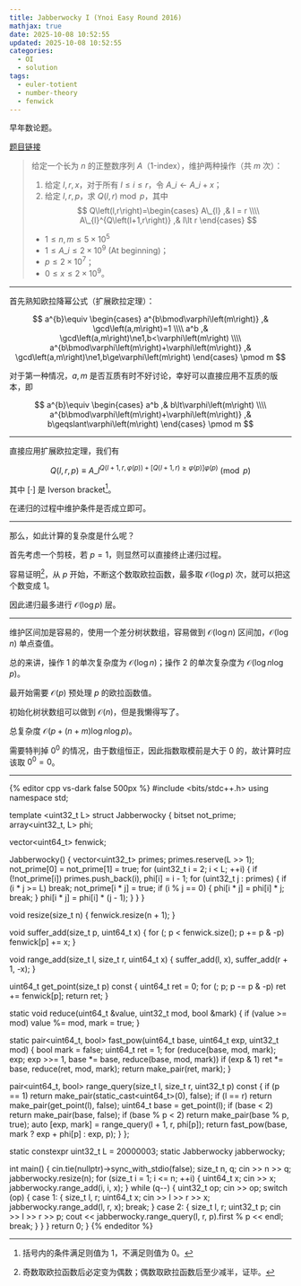 ```yaml
---
title: Jabberwocky I (Ynoi Easy Round 2016)
mathjax: true
date: 2025-10-08 10:52:55
updated: 2025-10-08 10:52:55
categories:
  - OI
  - solution
tags:
  - euler-totient
  - number-theory
  - fenwick
---
```


早年数论题。

[题目链接](https://www.luogu.com.cn/problem/P3934)

> 给定一个长为 $n$ 的正整数序列 $A$（1-index），维护两种操作（共 $m$ 次）：
> 1. 给定 $l,r,x$，对于所有 $l\leqslant i\leqslant r$，令 $A\_{i}\gets A\_{i}+x$；
> 2. 给定 $l,r,p$，求 $Q\left(l,r\right) \bmod p$，其中
> $$
> Q\left(l,r\right)=\begin{cases}
> A\_{l} ,& l = r \\\\
> A\_{l}^{Q\left(l+1,r\right)} ,& l\lt r
> \end{cases}
> $$
>
> + $1\leqslant n,m\leqslant 5\times 10^{5}$
> + $1\leqslant A\_i\leqslant 2\times 10^{9}$ (At beginning)；
> + $p\leqslant 2\times 10^{7}$；
> + $0\leqslant x\leqslant 2\times 10^{9}$。

<!-- more -->

---

首先熟知欧拉降幂公式（扩展欧拉定理）：

$$
a^{b}\equiv
\begin{cases}
  a^{b\bmod\varphi\left(m\right)} ,& \gcd\left(a,m\right)=1 \\\\
  a^b ,& \gcd\left(a,m\right)\ne1,b<\varphi\left(m\right) \\\\
  a^{b\bmod\varphi\left(m\right)+\varphi\left(m\right)} ,& \gcd\left(a,m\right)\ne1,b\ge\varphi\left(m\right)
\end{cases}
\pmod m
$$

对于第一种情况，$a,m$ 是否互质有时不好讨论，幸好可以直接应用不互质的版本，即

$$
a^{b}\equiv
\begin{cases}
  a^b ,& b\lt\varphi\left(m\right) \\\\
  a^{b\bmod\varphi\left(m\right)+\varphi\left(m\right)} ,& b\geqslant\varphi\left(m\right)
\end{cases}
\pmod m
$$

---

直接应用扩展欧拉定理，我们有

$$
Q\left(l,r,p\right) \equiv A\_{l}^{Q\left(l+1,r,\varphi\left(p\right)\right)+\left[Q\left(l+1,r\right)\geqslant\varphi\left(p\right)\right]\varphi\left(p\right)} \pmod {p}
$$

其中 $\left[\cdot\right]$ 是 Iverson bracket[^1]。

在递归的过程中维护条件是否成立即可。

---

那么，如此计算的复杂度是什么呢？

首先考虑一个剪枝，若 $p=1$，则显然可以直接终止递归过程。

容易证明[^2]，从 $p$ 开始，不断这个数取欧拉函数，最多取 $\mathcal O\left(\log p\right)$ 次，就可以把这个数变成 $1$。

因此递归最多进行 $\mathcal O\left(\log p\right)$ 层。

---

维护区间加是容易的，使用一个差分树状数组，容易做到 $\mathcal O\left(\log n\right)$ 区间加，$\mathcal O\left(\log n\right)$ 单点查值。

总的来讲，操作 1 的单次复杂度为 $\mathcal O\left(\log n\right)$；操作 2 的单次复杂度为 $\mathcal O\left(\log n\log p\right)$。

最开始需要 $\mathcal O\left(p\right)$ 预处理 $p$ 的欧拉函数值。

初始化树状数组可以做到 $\mathcal O\left(n\right)$，但是我懒得写了。

总复杂度 $\mathcal O\left(p+\left(n+m\right)\log n\log p\right)$。

需要特判掉 $0^{0}$ 的情况，由于数组恒正，因此指数取模前是大于 $0$ 的，故计算时应该取 $0^{0}=0$。

---

{% editor cpp vs-dark false 500px %}
#include <bits/stdc++.h>
using namespace std;

template <uint32_t L> struct Jabberwocky {
  bitset<L> not_prime;
  array<uint32_t, L> phi;

  vector<uint64_t> fenwick;

  Jabberwocky() {
    vector<uint32_t> primes;
    primes.reserve(L >> 1);
    not_prime[0] = not_prime[1] = true;
    for (uint32_t i = 2; i < L; ++i) {
      if (!not_prime[i])
        primes.push_back(i), phi[i] = i - 1;
      for (uint32_t j : primes) {
        if (i * j >= L)
          break;
        not_prime[i * j] = true;
        if (i % j == 0) {
          phi[i * j] = phi[i] * j;
          break;
        }
        phi[i * j] = phi[i] * (j - 1);
      }
    }
  }

  void resize(size_t n) { fenwick.resize(n + 1); }

  void suffer_add(size_t p, uint64_t x) {
    for (; p < fenwick.size(); p += p & -p)
      fenwick[p] += x;
  }

  void range_add(size_t l, size_t r, uint64_t x) {
    suffer_add(l, x), suffer_add(r + 1, -x);
  }

  uint64_t get_point(size_t p) const {
    uint64_t ret = 0;
    for (; p; p -= p & -p)
      ret += fenwick[p];
    return ret;
  }

  static void reduce(uint64_t &value, uint32_t mod, bool &mark) {
    if (value >= mod)
      value %= mod, mark = true;
  }

  static pair<uint64_t, bool> fast_pow(uint64_t base, uint64_t exp,
                                       uint32_t mod) {
    bool mark = false;
    uint64_t ret = 1;
    for (reduce(base, mod, mark); exp;
         exp >>= 1, base *= base, reduce(base, mod, mark))
      if (exp & 1)
        ret *= base, reduce(ret, mod, mark);
    return make_pair(ret, mark);
  }

  pair<uint64_t, bool> range_query(size_t l, size_t r, uint32_t p) const {
    if (p == 1)
      return make_pair(static_cast<uint64_t>(0), false);
    if (l == r)
      return make_pair(get_point(l), false);
    uint64_t base = get_point(l);
    if (base < 2)
      return make_pair(base, false);
    if (base % p < 2)
      return make_pair(base % p, true);
    auto [exp, mark] = range_query(l + 1, r, phi[p]);
    return fast_pow(base, mark ? exp + phi[p] : exp, p);
  }
};

static constexpr uint32_t L = 20000003;
static Jabberwocky<L> jabberwocky;

int main() {
  cin.tie(nullptr)->sync_with_stdio(false);
  size_t n, q;
  cin >> n >> q;
  jabberwocky.resize(n);
  for (size_t i = 1; i <= n; ++i) {
    uint64_t x;
    cin >> x;
    jabberwocky.range_add(i, i, x);
  }
  while (q--) {
    uint32_t op;
    cin >> op;
    switch (op) {
    case 1: {
      size_t l, r;
      uint64_t x;
      cin >> l >> r >> x;
      jabberwocky.range_add(l, r, x);
      break;
    }
    case 2: {
      size_t l, r;
      uint32_t p;
      cin >> l >> r >> p;
      cout << jabberwocky.range_query(l, r, p).first % p << endl;
      break;
    }
    }
  }
  return 0;
}
{% endeditor %}

[^1]: 括号内的条件满足则值为 1，不满足则值为 0。
[^2]: 奇数取欧拉函数后必定变为偶数；偶数取欧拉函数后至少减半，证毕。
